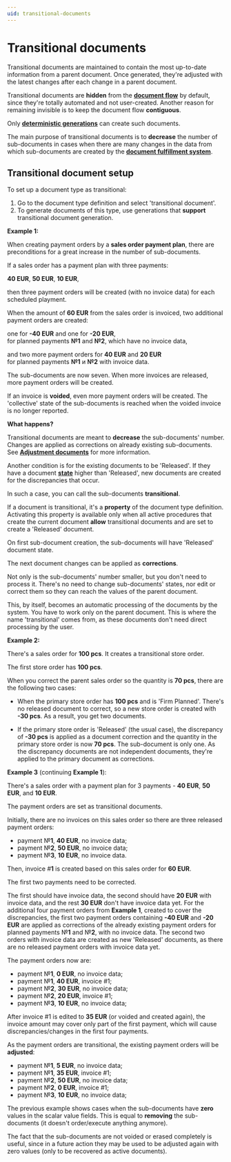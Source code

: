 ```yaml
---
uid: transitional-documents
---
```


# Transitional documents

Transitional documents are maintained to contain the most up-to-date information from a parent document. Once generated, they're adjusted with the latest changes after each change in a parent document.

Transitional documents are **hidden** from the **[document flow](https://docs.erp.net/tech/advanced/document-flow/index.html)** by default, since they're totally automated and not user-created. Another reason for remaining invisible is to keep the document flow **contiguous**.

Only **[deterministic generations](https://docs.erp.net/tech/advanced/document-flow/deterministic-generations.html)** can create such documents.

The main purpose of transitional documents is to **decrease** the number of sub-documents in cases when there are many changes in the data from which sub-documents are created by the **[document fulfillment system](https://docs.erp.net/tech/advanced/document-flow/fulfillment.html)**.

## Transitional document setup

To set up a document type as transitional:

1. Go to the document type definition and select 'transitional document'.
2. To generate documents of this type, use generations that **support** transitional document generation.

**Example 1:**

When creating payment orders by a **sales order payment plan**, there are preconditions for a great increase in the number of sub-documents. 

If a sales order has a payment plan with three payments:

**40 EUR**, **50 EUR**, **10 EUR**,

then three payment orders will be created (with no invoice data) for each scheduled playment. 

When the amount of **60 EUR** from the sales order is invoiced, two additional payment orders are created: 

one for **-40 EUR** and one for **-20 EUR**,<br>
for planned payments **№1** and **№2**, which have no invoice data, 

and two more payment orders for **40 EUR** and **20 EUR** <br>
for planned payments **№1** и **№2** with invoice data.

The sub-documents are now seven. When more invoices are released, more payment orders will be created.

If an invoice is **voided**, even more payment orders will be created. The 'collective' state of the sub-documents is reached when the voided invoice is no longer reported.

**What happens?**

Transitional documents are meаnt to **decrease** the sub-documents' number. Changes are applied as corrections on already existing sub-documents. See **[Adjustment documents](https://docs.erp.net/tech/concepts/documents/adjustments.html)** for more information. 

Another condition is for the existing documents to be 'Released'. If they have a document **[state](https://docs.erp.net/tech/concepts/documents/states.html)** higher than 'Released', new documents are created for the discrepancies that occur.

In such а case, you can call the sub-documents **transitional**.

If a document is transitional, it's a **property** of the document type definition. Activating this property is available only when all active procedures that create the current document **allow** transitional documents and are set to create а 'Released' document. 

On first sub-document creation, the sub-documents will have 'Released' document state. 

The next document changes can be applied as **corrections**.

Not only is the sub-documents' number smaller, but you don't need to process it. There's no need to change sub-documents' states, nor edit or correct them so they can reach the values of the parent document. 

This, by itself, becomes an automatic processing of the documents by the system. You have to work only on the parent document. This is where the name 'transitional' comes from, as these documents don't need direct processing by the user.

**Example 2:**

There's a sales order for **100 pcs**. It creates a transitional store order. 

The first store order has **100 pcs**.

When you correct the parent sales order so the quantity is **70 pcs**, there are the following two cases:

- When the primary store order has **100 pcs** and is 'Firm Planned'. There's no released document to correct, so a new store order is created with **-30 pcs**. As a result, you get two documents. 

- If the primary store order is 'Released' (the usual case), the discrepancy of **-30 pcs** is applied as a document correction and the quantity in the primary store order is now **70 pcs**. The sub-document is only one. As the discrepancy documents are not independent documents, they're applied to the primary document as corrections.

**Example 3** (continuing **Example 1**):

There's a sales order with a payment plan for 3 payments - **40 EUR**, **50 EUR**, and **10 EUR**. 

The payment orders are set as transitional documents. 

Initially, there are no invoices on this sales order so there are three released payment orders:

- payment №**1**, **40 EUR**, no invoice data;
- payment №**2**, **50 EUR**, no invoice data;
- payment №**3**, **10 EUR**, no invoice data.

Then, invoice #**1** is created based on this sales order for **60 EUR**. 

The first two payments need to be corrected. 

The first should have invoice data, the second should have **20 EUR** with invoice data, and the rest **30 EUR** don't have invoice data yet. For the additional four payment orders from **Example 1**, created to cover the discrepancies, the first two payment orders containing **-40 EUR** and **-20 EUR** are applied as corrections of the already existing payment orders for planned payments №**1** and №**2**, with no invoice data. The second two orders with invoice data are created as new 'Released' documents, as there are no released payment orders with invoice data yet. 

The payment orders now are:

- payment №**1**, **0 EUR**, no invoice data;
- payment №**1**, **40 EUR**, invoice #1;
- payment №**2**, **30 EUR**, no invoice data;
- payment №**2**, **20 EUR**, invoice #1;
- payment №**3**, **10 EUR**, no invoice data;

After invoice #1 is edited to **35 EUR**  (or voided and created again), the invoice amount may cover only part of the first payment, which will cause discrepancies/changes in the first four payments. 

As the payment orders are transitional, the existing payment orders will be **adjusted**:

- payment №**1**, **5 EUR**, no invoice data;
- payment №**1**, **35 EUR**, invoice #1;
- payment №**2**, **50 EUR**, no invoice data;
- payment №**2**, **0 EUR**, invoice #1;
- payment №**3**, **10 EUR**, no invoice data;

The previous example shows cases when the sub-documents have **zero** values in the scalar value fields. This is equal to **removing** the sub-documents (it doesn't order/execute anything anymore). 

The fact that the sub-documents are not voided or erased completely is useful, since in a future action they may be used to be adjusted again with zero values (only to be recovered as active documents).
